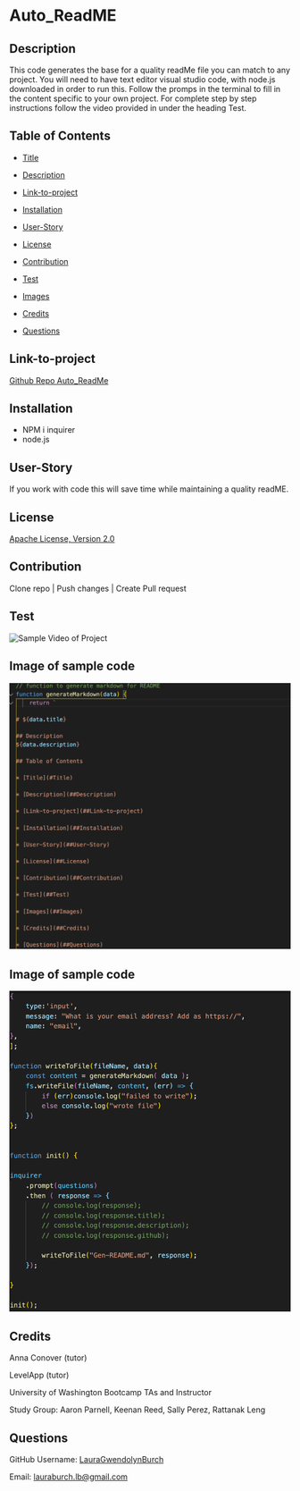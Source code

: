 # Auto_ReadME

## Description
This code generates the base for a quality readMe file you can match to any project.  You will need to have text editor visual studio code, with node.js downloaded in order to run this.  Follow the promps in the terminal to fill in the content specific to your own project.  For complete step by step instructions follow the video provided in under the heading Test.

## Table of Contents

* [Title](#Title)

* [Description](##Description)

* [Link-to-project](##Link-to-project)

* [Installation](##Installation)

* [User-Story](##User-Story)

* [License](##License)

* [Contribution](##Contribution)  

* [Test](##Test)

* [Images](##Images)

* [Credits](##Credits)

* [Questions](##Questions)



## Link-to-project 
[Github Repo Auto_ReadMe](https://lauragwendolynburch.github.io/Auto_ReadME/)


## Installation
* NPM i inquirer
* node.js

## User-Story
If you work with code this will save time while maintaining a quality readME.  

## License
[Apache License, Version 2.0](https://opensource.org/licenses/Apache-2.0)


## Contribution
Clone repo | Push changes | Create Pull request

## Test
![Sample Video of Project ](./images/sample1.png)

## Image of sample code
![Sample Image of Project](./images/samplecode1.png)

## Image of sample code
![Sample Image of Project](./images/samplecode.png)

## Credits
Anna Conover (tutor)

LevelApp (tutor)

University of Washington Bootcamp TAs and Instructor

Study Group: Aaron Parnell, Keenan Reed, Sally Perez, Rattanak Leng

## Questions
GitHub Username: [LauraGwendolynBurch](https://github.com/LauraGwendolynBurch)

Email: <lauraburch.lb@gmail.com>


